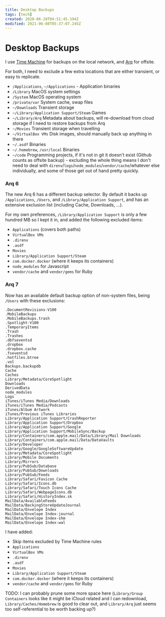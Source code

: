 ```yaml
---
title: Desktop Backups
tags: [tech]
created: 2020-06-28T04:51:45.194Z
modified: 2021-06-08T05:37:07.245Z
---
```


# Desktop Backups

I use [Time Machine](https://support.apple.com/en-us/HT201250) for backups on the local network, and [Arq](https://www.arqbackup.com/) for offsite.

For both, I need to exclude a few extra locations that are either transient, or easy to replicate.

- `/Applications`, `~/Applications` - Application binaries
- `/Library` MacOS system settings
- `/System` MacOS operating system
- `/private/var` System cache, swap files
- `~/Downloads` Transient storage
- `~/Library/Application Support/Steam` Games
- `~/Library/Arq` Metadata about backups, will re-download from cloud storage if I need to restore backups from Arq
- `~/Movies` Transient storage when travelling
- `~/VirtualBox VMs` Disk images, should manually back up anything in there
- `~/.asdf` Binaries
- `~/.homebrew`, `/usr/local` Binaries
- `~/code` Programming projects, if it's not in git it doesn't exist (Github counts as offsite backup) - excluding the whole thing means I don't need to deal with `direnv`/`logs`/`node_modules`/`vendor/cache`/whatever else individually, and some of those get out of hand pretty quickly.

### Arq 6

The new Arq 6 has a different backup selector. By default it backs up `/Applications`, `/Users`, and `/Library/Application Support`, and has an extensive exclusion list (including Cache, Downloads, ...).

For my own preferences, `/Library/Application Support` is only a few hundred MB so I kept it in, and added the following excluded items:

- `Applications` (covers both paths)
- `VirtualBox VMs`
- `.direnv`
- `.asdf`
- `Movies`
- `Library/Application Support/Steam`
- `com.docker.docker` (where it keeps its containers)
- `node_modules` for Javascript
- `vendor/cache` and `vendor/gems` for Ruby

### Arq 7

Now has an available default backup option of non-system files, being `/Users` with these exclusions:

```
.DocumentRevisions-V100
.MobileBackups
.MobileBackups.trash
.Spotlight-V100
.TemporaryItems
.Trash
.Trashes
.dbfseventsd
.dropbox
.dropbox.cache
.fseventsd
.hotfiles.btree
.vol
Backups.backupdb
Cache
Caches
Library/Metadata/CoreSpotlight
Downloads
DerivedData
node_modules
Logs
iTunes/iTunes Media/Downloads
iTunes/iTunes Media/Podcasts
iTunes/Album Artwork
iTunes/Previous iTunes Libraries
Library/Application Support/CrashReporter
Library/Application Support/Dropbox
Library/Application Support/Google
Library/Application Support/MobileSync/Backup
Library/Containers/com.apple.mail/Data/Library/Mail Downloads
Library/Containers/com.apple.mail/Data/DataVaults
Library/Developer
Library/Google/GoogleSoftwareUpdate
Library/Metadata/CoreSpotlight
Library/Mobile Documents
Library/Mirrors
Library/PubSub/Database
Library/PubSub/Downloads
Library/PubSub/Feeds
Library/Safari/Favicon Cache
Library/Safari/Icons.db
Library/Safari/Touch Icons Cache
Library/Safari/WebpageIcons.db
Library/Safari/HistoryIndex.sk
MailData/AvailableFeeds
MailData/BackingStoreUpdateJournal
MailData/Envelope Index
MailData/Envelope Index-journal
MailData/Envelope Index-shm
MailData/Envelope Index-wal
```

I have added:

- Skip items excluded by Time Machine rules
- `Applications`
- `VirtualBox VMs`
- `.direnv`
- `.asdf`
- `Movies`
- `Library/Application Support/Steam`
- `com.docker.docker` (where it keeps its containers)
- `vendor/cache` and `vendor/gems` for Ruby

TODO: I can probably prune some more space here (`Library/Group Containers` looks like it might be iCloud related and I can redownload, `Library/Caches/Homebrew` is good to clear out, and `Library/Arq` just seems too self-referential to be worth backing up?)

